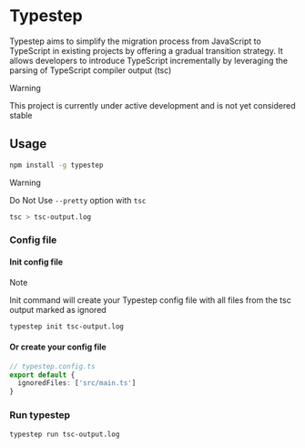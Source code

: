# Typestep

Typestep aims to simplify the migration process from JavaScript to TypeScript in existing projects by offering a gradual transition strategy. It allows developers to introduce TypeScript incrementally by leveraging the parsing of TypeScript compiler output (tsc)

> [!WARNING]
> This project is currently under active development and is not yet considered stable

## Usage

```bash
npm install -g typestep
```

> [!WARNING]
> Do Not Use `--pretty` option with `tsc`
```bash
tsc > tsc-output.log
```

### Config file

#### Init config file

> [!NOTE]
> Init command will create your Typestep config file with all files from the tsc output marked as ignored

```bash
typestep init tsc-output.log
```

#### Or create your config file

```ts
// typestep.config.ts
export default {
  ignoredFiles: ['src/main.ts']
}
```

### Run typestep

```bash
typestep run tsc-output.log
```

